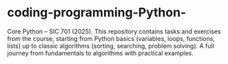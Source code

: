 # coding-programming-Python-
Core Python – SIC 701 (2025). This repository contains tasks and exercises from the course, starting from Python basics (variables, loops, functions, lists) up to classic algorithms (sorting, searching, problem solving). A full journey from fundamentals to algorithms with practical examples.
